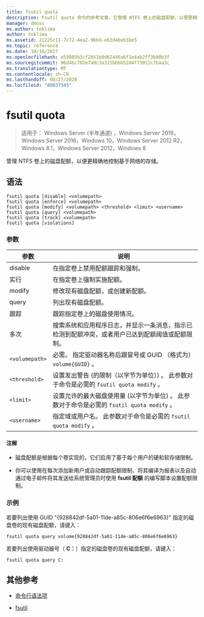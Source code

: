```yaml
---
title: fsutil quota
description: Fsutil quota 命令的参考文章，它管理 NTFS 卷上的磁盘配额，以便更精确地控制基于网络的存储。
manager: dmoss
ms.author: toklima
author: toklima
ms.assetid: 21225c11-7c72-4ea2-96bd-e63d4beb3be5
ms.topic: reference
ms.date: 10/16/2017
ms.openlocfilehash: e59885b3cf2b51b8d62446a6f1e4ab2ff3b90b3f
ms.sourcegitcommit: 96d46c702e7a9c3a321bbbb5284f73911c7baa3c
ms.translationtype: MT
ms.contentlocale: zh-CN
ms.lasthandoff: 08/27/2020
ms.locfileid: "89037345"
---
```

# <a name="fsutil-quota"></a>fsutil quota

> 适用于： Windows Server (半年通道) ，Windows Server 2019，Windows Server 2016，Windows 10，Windows Server 2012 R2，Windows 8.1，Windows Server 2012，Windows 8

管理 NTFS 卷上的磁盘配额，以便更精确地控制基于网络的存储。

## <a name="syntax"></a>语法

```
fsutil quota [disable] <volumepath>
fsutil quota [enforce] <volumepath>
fsutil quota [modify] <volumepath> <threshold> <limit> <username>
fsutil quota [query] <volumepath>
fsutil quota [track] <volumepath>
fsutil quota [violations]
```

### <a name="parameters"></a>参数

| 参数 | 说明 |
| --------- | ----------- |
| disable | 在指定卷上禁用配额跟踪和强制。 |
| 实行 | 在指定卷上强制实施配额。 |
| modify | 修改现有磁盘配额，或创建新配额。 |
| query | 列出现有磁盘配额。 |
| 跟踪 | 跟踪指定卷上的磁盘使用情况。 |
| 多次 | 搜索系统和应用程序日志，并显示一条消息，指示已检测到配额冲突，或者用户已达到配额阈值或配额限制。 |
| `<volumepath>` | 必需。 指定驱动器名称后跟冒号或 GUID （格式为） `volume{GUID}` 。 |
| `<threshold>`  | 设置发出警告 (的限制（以字节为单位）) 。 此参数对于命令是必需的 `fsutil quota modify` 。 |
| `<limit>` | 设置允许的最大磁盘使用量 (以字节为单位) 。 此参数对于命令是必需的 `fsutil quota modify` 。 |
| `<username>` | 指定域或用户名。 此参数对于命令是必需的 `fsutil quota modify` 。 |

#### <a name="remarks"></a>注解

- 磁盘配额是根据每个卷实现的，它们启用了基于每个用户的硬和软存储限制。

- 你可以使用在每次添加新用户或自动跟踪配额限制、将其编译为报表以及自动通过电子邮件将其发送给系统管理员时使用 **fsutil 配额** 的编写脚本设置配额限制。

### <a name="examples"></a>示例

若要列出使用 GUID "{928842df-5a01-11de-a85c-806e6f6e6963}" 指定的磁盘卷的现有磁盘配额，请键入：

```
fsutil quota query volume{928842df-5a01-11de-a85c-806e6f6e6963}
```

若要列出使用驱动器号（ **C：**）指定的磁盘卷的现有磁盘配额，请键入：

```
fsutil quota query C:
```

## <a name="additional-references"></a>其他参考

- [命令行语法项](command-line-syntax-key.md)

- [fsutil](fsutil.md)
